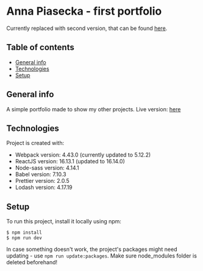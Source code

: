 # Anna Piasecka - first portfolio
Currently replaced with second version, that can be found [here](https://github.com/Acrophost/portfolio-2).

## Table of contents
* [General info](#general-info)
* [Technologies](#technologies)
* [Setup](#setup)

## General info
A simple portfolio made to show my other projects.
Live version: [here](https://acrophost.github.io/portfolio1-main-page/)

## Technologies
Project is created with:
* Webpack version: 4.43.0 (currently updated to 5.12.2)
* ReactJS version: 16.13.1 (updated to 16.14.0)
* Node-sass version: 4.14.1
* Babel version: 7.10.3
* Prettier version: 2.0.5
* Lodash version: 4.17.19

## Setup
To run this project, install it locally using npm:

```
$ npm install
$ npm run dev
```

In case something doesn't work, the project's packages might need updating - use ```npm run update:packages```.
Make sure node_modules folder is deleted beforehand!
